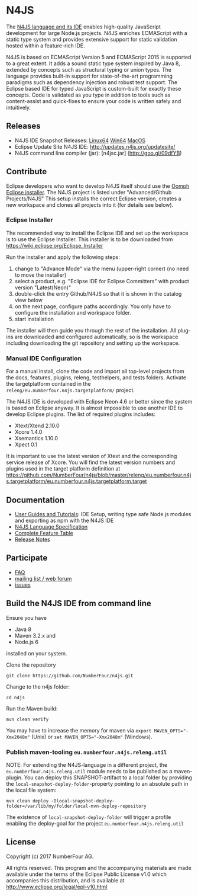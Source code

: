# N4JS

The [N4JS language and its IDE](https://numberfour.github.io/n4js) enables high-quality JavaScript development for large Node.js projects. 
N4JS enriches ECMAScript with a static type system and provides extensive support for static validation hosted within a feature-rich IDE.

N4JS is based on ECMAScript Version 5 and ECMAScript 2015 is supported to a great extent. It adds a sound static type system inspired by Java 8, extended by concepts such as structural typing or union types. The language provides built-in support for state-of-the-art programming paradigms such as dependency injection and robust test support. The Eclipse based IDE for typed JavaScript is custom-built for exactly these concepts. Code is validated as you type in addition to tools such as content-assist and quick-fixes to ensure your code is written safely and intuitively.

## Releases

- N4JS IDE Snapshot Releases: [Linux64](http://goo.gl/qGKcm9) [Win64](http://goo.gl/2QDLfc) [MacOS](http://goo.gl/DszAu3)
- Eclipse Update Site N4JS IDE: http://updates.n4js.org/updatesite/
- N4JS command line compiler (jar): [n4jsc.jar] (http://goo.gl/09dfYB)

## Contribute

Eclipse developers who want to develop N4JS itself should use the [Oomph Eclipse installer](https://www.eclipse.org/downloads/). The N4JS project is listed under "Advanced/Github Projects/N4JS" 
This setup installs the correct Eclipse version, creates a new workspace and clones all projects into it (for details see below).

### Eclipse Installer

The recommended way to install the Eclipse IDE and set up the workspace is to use the Eclipse Installer.
This installer is to be downloaded from https://wiki.eclipse.org/Eclipse_Installer

Run the installer and apply the following steps:

1. change to "Advance Mode" via the menu (upper-right corner) (no need to move the installer)
2. select a product, e.g. "Eclipse IDE for Eclipse Committers" with product version "Latest(Neon)"  
3. double-click the entry Github/N4JS so that it is shown in the catalog view below
4. on the next page, configure paths accordingly. You only have to configure the installation and workspace folder.
5. start installation
 
The installer will then guide you through the rest of the installation. All plug-ins are downloaded and configured automatically, so is the workspace including downloading the git repository and setting up the workspace.

### Manual IDE Configuration

For a manual install, clone the code and import all top-level projects from the docs, features, plugins, releng, testhelpers, and tests folders. Activate the targetplatform contained in the ```releng/eu.numberfour.n4js.targetplatform/``` project.

The N4JS IDE is developed with Eclipse Neon 4.6 or better since the system is based on Eclipse anyway. 
It is almost impossible to use another IDE to develop Eclipse plugins. The list of required plugins includes:

- Xtext/Xtend 2.10.0
- Xcore 1.4.0 
- Xsemantics 1.10.0
- Xpect 0.1

It is important to use the latest version of Xtext and the corresponding service release of Xcore. You will find the latest version numbers and plugins used in the target platform definition at
https://github.com/NumberFour/n4js/blob/master/releng/eu.numberfour.n4js.targetplatform/eu.numberfour.n4js.targetplatform.target

## Documentation

- [User Guides and Tutorials](http://numberfour.github.io/n4js/userguides): IDE Setup, writing type safe Node.js modules and exporting as npm with the N4JS IDE
- [N4JS Language Specification](http://numberfour.github.io/n4js/spec/N4JSSpec.html)
- [Complete Feature Table](https://numberfour.github.io/n4js/features/)
- [Release Notes](https://numberfour.github.io/n4js/releases/)

## Participate

- [FAQ](https://numberfour.github.io/n4js/faq/)
- [mailing list / web forum](http://groups.google.com/group/n4js)
- [issues](https://github.com/numberfour/n4js/issues/) 

## Build the N4JS IDE from command line

Ensure you have 

- Java 8
- Maven 3.2.x and
- Node.js 6

installed on your system.

Clone the repository 
```
git clone https://github.com/NumberFour/n4js.git
```

Change to the n4js folder:
```
cd n4js
```

Run the Maven build:
```
mvn clean verify
```

You may have to increase the memory for maven via ```export MAVEN_OPTS="-Xmx2048m"``` (Unix) or ```set MAVEN_OPTS="-Xmx2048m"``` (Windows).

### Publish maven-tooling  ```eu.numberfour.n4js.releng.util```
NOTE: For extending the N4JS-language in a different project, the ```eu.numberfour.n4js.releng.util``` module needs to be published as a maven-plugin. You can deploy this SNAPSHOT-artifact to a local folder by providing the ```local-snapshot-deploy-folder```-property pointing to an absolute path in the local file system:

```
mvn clean deploy -Dlocal-snapshot-deploy-folder=/var/lib/my/folder/local-mvn-deploy-repository
```
The existence of ```local-snapshot-deploy-folder``` will trigger a profile enabling the deploy-goal for the project ```eu.numberfour.n4js.releng.util```      

## License

Copyright (c) 2017 NumberFour AG.

All rights reserved. This program and the accompanying materials
are made available under the terms of the Eclipse Public License v1.0
which accompanies this distribution, and is available at
http://www.eclipse.org/legal/epl-v10.html
